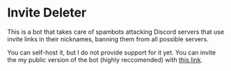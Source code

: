 # Invite Deleter
This is a bot that takes care of spambots attacking Discord servers that use invite links in their nicknames, banning them from all possible servers.

You can self-host it, but I do not provide support for it yet. You can invite the my public version of the bot (highly reccomended) with [this link](https://discordapp.com/api/oauth2/authorize?client_id=493299837358440468&permissions=314436&scope=bot).
